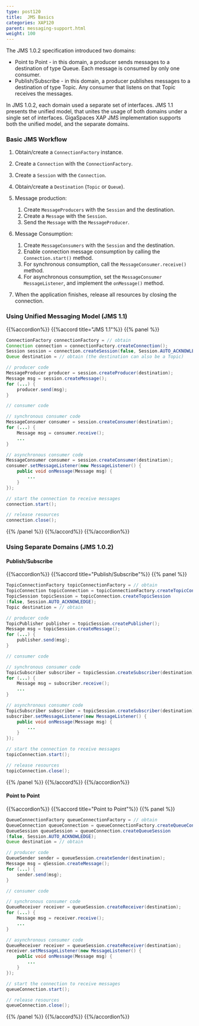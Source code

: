 ```yaml
---
type: post120
title:  JMS Basics
categories: XAP120
parent: messaging-support.html
weight: 100
---
```



The JMS 1.0.2 specification introduced two domains:

- Point to Point - in this domain, a producer sends messages to a destination of type Queue. Each message is consumed by only one consumer.
- Publish/Subscribe - in this domain, a producer publishes messages to a destination of type Topic. Any consumer that listens on that Topic receives the messages.

In JMS 1.0.2, each domain used a separate set of interfaces. JMS 1.1 presents the unified model, that unites the usage of both domains under a single set of interfaces. GigaSpaces XAP JMS implementation supports both the unified model, and the separate domains.


### Basic JMS Workflow

1. Obtain/create a `ConnectionFactory` instance.
1. Create a `Connection` with the `ConnectionFactory`.
1. Create a `Session` with the `Connection`.
1. Obtain/create a `Destination` (`Topic` or `Queue`).
1. Message production:
    1. Create `MessageProducers` with the `Session` and the destination.
    1. Create a `Message` with the `Session`.
    1. Send the `Message` with the `MessageProducer`.

1. Message Consumption:
    1. Create `MessageConsumers` with the `Session` and the destination.
    1. Enable connection message consumption by calling the `Connection.start()` method.
    1. For synchronous consumption, call the `MessageConsumer.receive()` method.
    1. For asynchronous consumption, set the `MessageConsumer` `MessageListener`, and implement the `onMessage()` method.

1. When the application finishes, release all resources by closing the connection.

### Using Unified Messaging Model (JMS 1.1)

{{%accordion%}}
{{%accord title="JMS 1.1"%}}
{{% panel  %}}


```java
ConnectionFactory connectionFactory = // obtain
Connection connection = connectionFactory.createConnection();
Session session = connection.createSession(false, Session.AUTO_ACKNOWLEDGE);
Queue destination = // obtain (the destination can also be a Topic)

// producer code
MessageProducer producer = session.createProducer(destination);
Message msg = session.createMessage();
for (...) {
	producer.send(msg);
}

// consumer code

// synchronous consumer code
MessageConsumer consumer = session.createConsumer(destination);
for (...) {
	Message msg = consumer.receive();
	...
}

// asynchronous consumer code
MessageConsumer consumer = session.createConsumer(destination);
consumer.setMessageListener(new MessageListener() {
	public void onMessage(Message msg) {
		...
	}
});

// start the connection to receive messages
connection.start();

// release resources
connection.close();
```

{{% /panel %}}
{{%/accord%}}
{{%/accordion%}}

### Using Separate Domains (JMS 1.0.2)

#### Publish/Subscribe

{{%accordion%}}
{{%accord title="Publish/Subscribe"%}}
{{% panel %}}


```java
TopicConnectionFactory topicConnectionFactory = // obtain
TopicConnection topicConnection = topicConnectionFactory.createTopicConnection();
TopicSession topicSession = topicConnection.createTopicSession
(false, Session.AUTO_ACKNOWLEDGE);
Topic destination = // obtain

// producer code
TopicPublisher publisher = topicSession.createPublisher();
Message msg = topicSession.createMessage();
for (...) {
	publisher.send(msg);
}

// consumer code

// synchronous consumer code
TopicSubscriber subscriber = topicSession.createSubscriber(destination);
for (...) {
	Message msg = subscriber.receive();
	...
}

// asynchronous consumer code
TopicSubscriber subscriber = topicSession.createSubscriber(destination);
subscriber.setMessageListener(new MessageListener() {
	public void onMessage(Message msg) {
		...
	}
});

// start the connection to receive messages
topicConnection.start();

// release resources
topicConnection.close();
```

{{% /panel %}}
{{%/accord%}}
{{%/accordion%}}

#### Point to Point

{{%accordion%}}
{{%accord title="Point to Point"%}}
{{% panel   %}}


```java
QueueConnectionFactory queueConnectionFactory = // obtain
QueueConnection queueConnection = queueConnectionFactory.createQueueConnection();
QueueSession queueSession = queueConnection.createQueueSession
(false, Session.AUTO_ACKNOWLEDGE);
Queue destination = // obtain

// producer code
QueueSender sender = queueSession.createSender(destination);
Message msg = qSession.createMessage();
for (...) {
	sender.send(msg);
}

// consumer code

// synchronous consumer code
QueueReceiver receiver = queueSession.createReceiver(destination);
for (...) {
	Message msg = receiver.receive();
	...
}

// asynchronous consumer code
QueueReceiver receiver = queueSession.createReceiver(destination);
receiver.setMessageListener(new MessageListener() {
	public void onMessage(Message msg) {
		...
	}
});

// start the connection to receive messages
queueConnection.start();

// release resources
queueConnection.close();
```

{{% /panel %}}
{{%/accord%}}
{{%/accordion%}}
